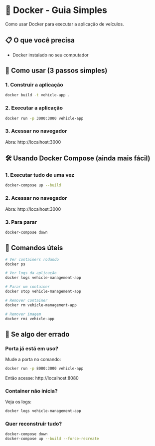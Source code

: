 # 🐳 Docker - Guia Simples

Como usar Docker para executar a aplicação de veículos.

## 📋 O que você precisa

- Docker instalado no seu computador

## 🚀 Como usar (3 passos simples)

### 1. Construir a aplicação
```bash
docker build -t vehicle-app .
```

### 2. Executar a aplicação
```bash
docker run -p 3000:3000 vehicle-app
```

### 3. Acessar no navegador
Abra: http://localhost:3000

## 🛠️ Usando Docker Compose (ainda mais fácil)

### 1. Executar tudo de uma vez
```bash
docker-compose up --build
```

### 2. Acessar no navegador
Abra: http://localhost:3000

### 3. Para parar
```bash
docker-compose down
```

## 📝 Comandos úteis

```bash
# Ver containers rodando
docker ps

# Ver logs da aplicação
docker logs vehicle-management-app

# Parar um container
docker stop vehicle-management-app

# Remover container
docker rm vehicle-management-app

# Remover imagem
docker rmi vehicle-app
```

## 🚨 Se algo der errado

### Porta já está em uso?
Mude a porta no comando:
```bash
docker run -p 8080:3000 vehicle-app
```
Então acesse: http://localhost:8080

### Container não inicia?
Veja os logs:
```bash
docker logs vehicle-management-app
```

### Quer reconstruir tudo?
```bash
docker-compose down
docker-compose up --build --force-recreate
```
